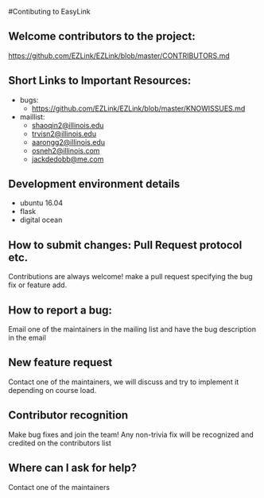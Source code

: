 
#Contibuting to EasyLink

## Welcome contributors to the project: 

https://github.com/EZLink/EZLink/blob/master/CONTRIBUTORS.md


## Short Links to Important Resources:

* bugs: 
    + https://github.com/EZLink/EZLink/blob/master/KNOWISSUES.md
* maillist: 
    + shaoqin2@illinois.edu
    + trvisn2@illinois.edu
    + aarongg2@illinois.edu
    + osneh2@illinois.com
    + jackdedobb@me.com

## Development environment details
* ubuntu 16.04
* flask
* digital ocean

## How to submit changes: Pull Request protocol etc. 
Contributions are always welcome! make a pull request specifying the bug fix or feature add.

## How to report a bug: 
Email one of the maintainers in the mailing list and have the bug description in the email
        
## New feature request
Contact one of the maintainers, we will discuss and try to implement it depending on course load.

## Contributor recognition
Make bug fixes and join the team! Any non-trivia fix will be recognized and credited on the contributors list

## Where can I ask for help?
Contact one of the maintainers
